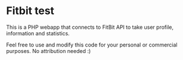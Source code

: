 Fitbit test
==============
This is a PHP webapp that connects to FitBit API to take user profile, information and statistics.

Feel free to use and modify this code for your personal or commercial purposes. No attribution needed :)
